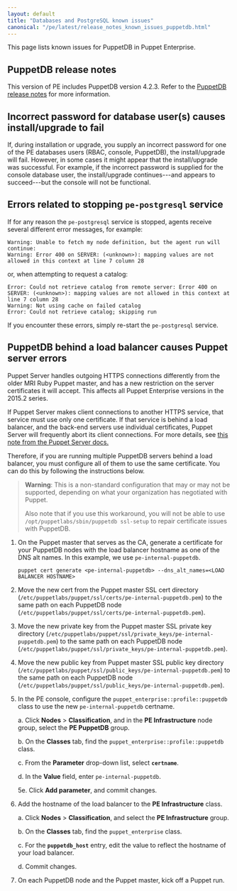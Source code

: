 ```yaml
---
layout: default
title: "Databases and PostgreSQL known issues"
canonical: "/pe/latest/release_notes_known_issues_puppetdb.html"
---
```


This page lists known issues for PuppetDB in Puppet Enterprise.


## PuppetDB release notes

This version of PE includes PuppetDB version 4.2.3. Refer to the [PuppetDB release notes]({{puppetdb}}/release_notes.html) for more information.

## Incorrect password for database user(s) causes install/upgrade to fail

If, during installation or upgrade, you supply an incorrect password for one of the PE databases users (RBAC, console, PuppetDB), the install/upgrade will fail. However, in some cases it might appear that the install/upgrade was successful. For example, if the incorrect password is supplied for the console database user, the install/upgrade continues---and appears to succeed---but the console will not be functional.

## Errors related to stopping `pe-postgresql` service

If for any reason the `pe-postgresql` service is stopped, agents receive several different error messages, for example:

    Warning: Unable to fetch my node definition, but the agent run will continue:
    Warning: Error 400 on SERVER: (<unknown>): mapping values are not allowed in this context at line 7 column 28

or, when attempting to request a catalog:

    Error: Could not retrieve catalog from remote server: Error 400 on SERVER: (<unknown>): mapping values are not allowed in this context at line 7 column 28
    Warning: Not using cache on failed catalog
    Error: Could not retrieve catalog; skipping run

If you encounter these errors, simply re-start the `pe-postgresql` service.

## PuppetDB behind a load balancer causes Puppet server errors

Puppet Server handles outgoing HTTPS connections differently from the older MRI Ruby Puppet master, and has a new restriction on the server certificates it will accept. This affects all Puppet Enterprise versions in the 2015.2 series.

If Puppet Server makes client connections to another HTTPS service, that service must use only one certificate. If that service is behind a load balancer, and the back-end servers use individual certificates, Puppet Server will frequently abort its client connections. For more details, see [this note from the Puppet Server docs.]({{puppetserver}}/ssl_server_certificate_change_and_virtual_ips.html)

Therefore, if you are running multiple PuppetDB servers behind a load balancer, you must configure all of them to use the same certificate. You can do this by following the instructions below.

> **Warning**: This is a non-standard configuration that may or may not be supported, depending on what your organization has negotiated with Puppet.
>
> Also note that if you use this workaround, you will not be able to use `/opt/puppetlabs/sbin/puppetdb ssl-setup` to repair certificate issues with PuppetDB.

1. On the Puppet master that serves as the CA, generate a certificate for your PuppetDB nodes with the load balancer hostname as one of the DNS alt names. In this example, we use `pe-internal-puppetdb`.

   `puppet cert generate <pe-internal-puppetdb> --dns_alt_names=<LOAD BALANCER HOSTNAME>`

2. Move the new cert from the Puppet master SSL cert directory (`/etc/puppetlabs/puppet/ssl/certs/pe-internal-puppetdb.pem`) to the same path on each PuppetDB node (`/etc/puppetlabs/puppet/ssl/certs/pe-internal-puppetdb.pem`).
3. Move the new private key from the Puppet master SSL private key directory (`/etc/puppetlabs/puppet/ssl/private_keys/pe-internal-puppetdb.pem`) to the same path on each PuppetDB node (`/etc/puppetlabs/puppet/ssl/private_keys/pe-internal-puppetdb.pem`).
4. Move the new public key from Puppet master SSL public key directory (`/etc/puppetlabs/puppet/ssl/public_keys/pe-internal-puppetdb.pem`) to the same path on each PuppetDB node (`/etc/puppetlabs/puppet/ssl/public_keys/pe-internal-puppetdb.pem`).
5. In the PE console, configure the `puppet_enterprise::profile::puppetdb` class to use the new `pe-internal-puppetdb` certname.

   a. Click **Nodes** > **Classification**, and in the **PE Infrastructure** node group, select the **PE PuppetDB** group.

   b. On the **Classes** tab, find the `puppet_enterprise::profile::puppetdb` class.

   c. From the **Parameter** drop-down list, select **`certname`**.

   d. In the **Value** field, enter `pe-internal-puppetdb`.

   5e. Click **Add parameter**, and commit changes.

6. Add the hostname of the load balancer to the **PE Infrastructure** class.

   a. Click **Nodes** > **Classification**, and select the **PE Infrastructure** group.

   b. On the **Classes** tab, find the `puppet_enterprise` class.

   c. For the **`puppetdb_host`** entry, edit the value to reflect the hostname of your load balancer.

   d. Commit changes.

7. On each PuppetDB node and the Puppet master, kick off a Puppet run.